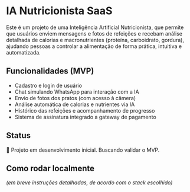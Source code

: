 # IA Nutricionista SaaS

Este é um projeto de uma Inteligência Artificial Nutricionista, que permite que usuários enviem mensagens e fotos de refeições e recebam análise detalhada de calorias e macronutrientes (proteína, carboidrato, gordura), ajudando pessoas a controlar a alimentação de forma prática, intuitiva e automatizada.

## Funcionalidades (MVP)
- Cadastro e login de usuário
- Chat simulando WhatsApp para interação com a IA
- Envio de fotos dos pratos (com acesso à câmera)
- Análise automática de calorias e nutrientes via IA
- Histórico das refeições e acompanhamento de progresso
- Sistema de assinatura integrado a gateway de pagamento

## Status
🚧 Projeto em desenvolvimento inicial. Buscando validar o MVP.

## Como rodar localmente
*(em breve instruções detalhadas, de acordo com o stack escolhido)*